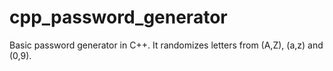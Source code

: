 # cpp_password_generator
Basic password generator in C++. It randomizes letters from (A,Z), (a,z) and (0,9).
